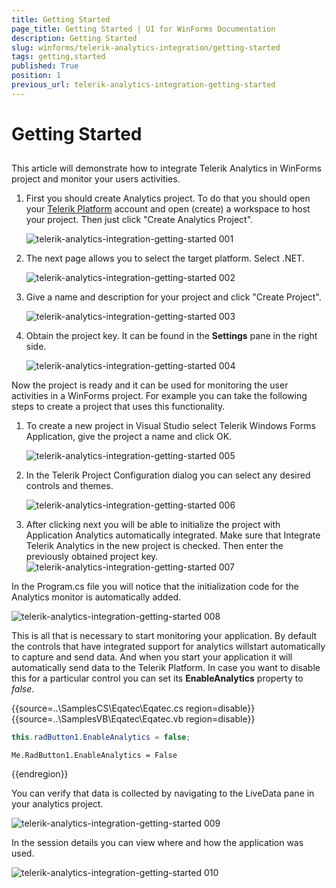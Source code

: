```yaml
---
title: Getting Started
page_title: Getting Started | UI for WinForms Documentation
description: Getting Started
slug: winforms/telerik-analytics-integration/getting-started
tags: getting,started
published: True
position: 1
previous_url: telerik-analytics-integration-getting-started
---
```


# Getting Started

## 

This article will demonstrate how to integrate Telerik Analytics in WinForms project and monitor your users activities.

1. First you should create Analytics project. To do that you should open your [Telerik Platform](https://platform.telerik.com/#workspaces) account and open (create) a workspace to host your project. Then just click "Create Analytics Project".

    ![telerik-analytics-integration-getting-started 001](images/telerik-analytics-integration-getting-started001.png)

1. The next page allows you to select the target platform. Select .NET.
	
	![telerik-analytics-integration-getting-started 002](images/telerik-analytics-integration-getting-started002.png)

1. Give a name and description for your project and click "Create Project".
	
	![telerik-analytics-integration-getting-started 003](images/telerik-analytics-integration-getting-started003.png)

1. Obtain the project key. It can be found in the __Settings__ pane in the right side.
	
	![telerik-analytics-integration-getting-started 004](images/telerik-analytics-integration-getting-started004.png)

Now the project is ready and it can be used for monitoring the user activities in a WinForms project. For example you can take the following steps to create a project that uses this functionality.

1. To create a new project in Visual Studio select Telerik Windows Forms Application, give the project a name and click OK.
	
	![telerik-analytics-integration-getting-started 005](images/telerik-analytics-integration-getting-started005.png)

1. In the Telerik Project Configuration dialog you can select any desired controls and themes.
	
	![telerik-analytics-integration-getting-started 006](images/telerik-analytics-integration-getting-started006.png)

1. After clicking next you will be able to initialize the project with Application Analytics automatically integrated. Make sure that Integrate Telerik Analytics in the new project is checked. Then enter the previously obtained project key.
	![telerik-analytics-integration-getting-started 007](images/telerik-analytics-integration-getting-started007.png)

In the Program.cs file you will notice that the initialization code for the Analytics monitor is automatically added.	

![telerik-analytics-integration-getting-started 008](images/telerik-analytics-integration-getting-started008.png)

This is all that is necessary to start monitoring your application. By default the controls that have integrated support for analytics willstart automatically to capture and send data. And when you start your application it will automatically send data to the Telerik Platform. In case you want to disable this for a particular control you can set its __EnableAnalytics__ property to *false*.

{{source=..\SamplesCS\Eqatec\Eqatec.cs region=disable}} 
{{source=..\SamplesVB\Eqatec\Eqatec.vb region=disable}} 

````C#
this.radButton1.EnableAnalytics = false;

````
````VB.NET
Me.RadButton1.EnableAnalytics = False

````

{{endregion}} 

You can verify that data is collected by navigating to the LiveData pane in your analytics project.

![telerik-analytics-integration-getting-started 009](images/telerik-analytics-integration-getting-started009.png)

In the session details you can view where and how the application was used.

![telerik-analytics-integration-getting-started 010](images/telerik-analytics-integration-getting-started010.png)
